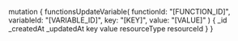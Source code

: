 mutation {
    functionsUpdateVariable(
        functionId: "[FUNCTION_ID]",
        variableId: "[VARIABLE_ID]",
        key: "[KEY]",
        value: "[VALUE]"
    ) {
        _id
        _createdAt
        _updatedAt
        key
        value
        resourceType
        resourceId
    }
}

